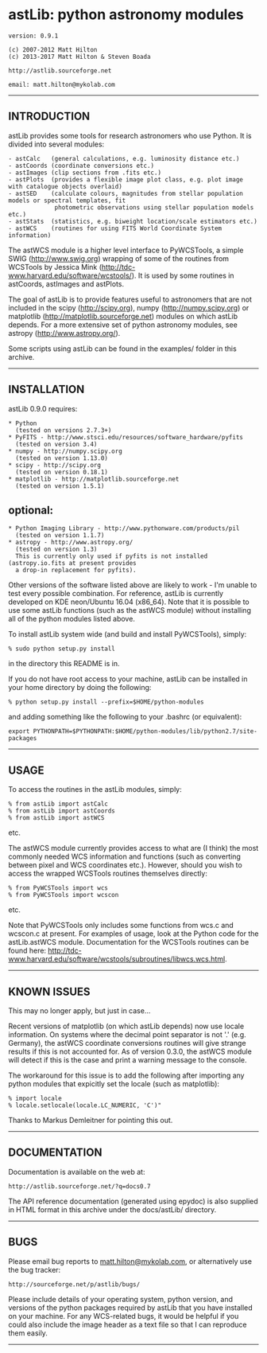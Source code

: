 # astLib: python astronomy modules

    version: 0.9.1

    (c) 2007-2012 Matt Hilton
    (c) 2013-2017 Matt Hilton & Steven Boada

    http://astlib.sourceforge.net

    email: matt.hilton@mykolab.com

-------------------------------------------------------------------------------------------------------------
## INTRODUCTION

astLib provides some tools for research astronomers who use Python. It is divided into several modules:

    - astCalc   (general calculations, e.g. luminosity distance etc.)
    - astCoords (coordinate conversions etc.)
    - astImages (clip sections from .fits etc.)
    - astPlots  (provides a flexible image plot class, e.g. plot image with catalogue objects overlaid)
    - astSED    (calculate colours, magnitudes from stellar population models or spectral templates, fit
                 photometric observations using stellar population models etc.)
    - astStats  (statistics, e.g. biweight location/scale estimators etc.)
    - astWCS    (routines for using FITS World Coordinate System information)

The astWCS module is a higher level interface to PyWCSTools, a simple SWIG (http://www.swig.org) wrapping
of some of the routines from WCSTools by Jessica Mink (http://tdc-www.harvard.edu/software/wcstools/). It is
used by some routines in astCoords, astImages and astPlots.

The goal of astLib is to provide features useful to astronomers that are not included in the scipy
(http://scipy.org), numpy (http://numpy.scipy.org) or matplotlib (http://matplotlib.sourceforge.net) modules
on which astLib depends. For a more extensive set of python astronomy modules, see astropy
(http://www.astropy.org/).

Some scripts using astLib can be found in the examples/ folder in this archive.

-------------------------------------------------------------------------------------------------------------
## INSTALLATION

astLib 0.9.0 requires:

    * Python
      (tested on versions 2.7.3+)
    * PyFITS - http://www.stsci.edu/resources/software_hardware/pyfits
      (tested on version 3.4)
    * numpy - http://numpy.scipy.org
      (tested on version 1.13.0)
    * scipy - http://scipy.org
      (tested on version 0.18.1)
    * matplotlib - http://matplotlib.sourceforge.net
      (tested on version 1.5.1)

## optional:

    * Python Imaging Library - http://www.pythonware.com/products/pil
      (tested on version 1.1.7)
    * astropy - http://www.astropy.org/
      (tested on version 1.3)
      This is currently only used if pyfits is not installed (astropy.io.fits at present provides
      a drop-in replacement for pyfits).

Other versions of the software listed above are likely to work - I'm unable to test every possible
combination. For reference, astLib is currently developed on KDE neon/Ubuntu 16.04 (x86_64). Note that
it is possible to use some astLib functions (such as the astWCS module) without installing all of the
python modules listed above.

To install astLib system wide (and build and install PyWCSTools), simply:

    % sudo python setup.py install

in the directory this README is in.

If you do not have root access to your machine, astLib can be installed in your home directory by
doing the following:

    % python setup.py install --prefix=$HOME/python-modules

and adding something like the following to your .bashrc (or equivalent):

    export PYTHONPATH=$PYTHONPATH:$HOME/python-modules/lib/python2.7/site-packages

-------------------------------------------------------------------------------------------------------------
## USAGE

To access the routines in the astLib modules, simply:

    % from astLib import astCalc
    % from astLib import astCoords
    % from astLib import astWCS

etc.

The astWCS module currently provides access to what are (I think) the most commonly needed WCS information
and functions (such as converting between pixel and WCS coordinates etc.). However, should you wish to
access the wrapped WCSTools routines themselves directly:

    % from PyWCSTools import wcs
    % from PyWCSTools import wcscon

etc.

Note that PyWCSTools only includes some functions from wcs.c and wcscon.c at present. For examples of usage,
look at the Python code for the astLib.astWCS module. Documentation for the WCSTools routines can be found
here: http://tdc-www.harvard.edu/software/wcstools/subroutines/libwcs.wcs.html.

-------------------------------------------------------------------------------------------------------------
## KNOWN ISSUES

This may no longer apply, but just in case...

Recent versions of matplotlib (on which astLib depends) now use locale information. On systems where the
decimal point separator is not '.' (e.g. Germany), the astWCS coordinate conversions routines will give
strange results if this is not accounted for. As of version 0.3.0, the astWCS module will detect if this is
the case and print a warning message to the console.

The workaround for this issue is to add the following after importing any python modules that expicitly set
the locale (such as matplotlib):

    % import locale
    % locale.setlocale(locale.LC_NUMERIC, 'C')"

Thanks to Markus Demleitner for pointing this out.

-------------------------------------------------------------------------------------------------------------
## DOCUMENTATION

Documentation is available on the web at:

    http://astlib.sourceforge.net/?q=docs0.7

The API reference documentation (generated using epydoc) is also supplied in HTML format in this archive
under the docs/astLib/ directory.

-------------------------------------------------------------------------------------------------------------
## BUGS

Please email bug reports to matt.hilton@mykolab.com, or alternatively use the bug tracker:

    http://sourceforge.net/p/astlib/bugs/

Please include details of your operating system, python version, and versions of the python packages
required by astLib that you have installed on your machine. For any WCS-related bugs, it would be helpful
if you could also include the image header as a text file so that I can reproduce them easily.

-------------------------------------------------------------------------------------------------------------
